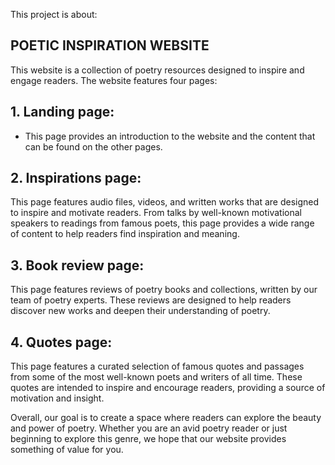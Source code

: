 This project is about:
## POETIC INSPIRATION WEBSITE
This website is a collection of poetry resources designed to inspire and engage readers.
The website features four pages:

## 1. Landing page:
- This page provides an introduction to the website and the content that can be found on the other pages.

## 2. Inspirations page: 
This page features audio files, videos, and written works that are designed to inspire and motivate readers. From talks by well-known motivational speakers to readings from famous poets, this page provides a wide range of content to help readers find inspiration and meaning.

## 3. Book review page:
This page features reviews of poetry books and collections, written by our team of poetry experts. These reviews are designed to help readers discover new works and deepen their understanding of poetry.

## 4. Quotes page: 
This page features a curated selection of famous quotes and passages from some of the most well-known poets and writers of all time. These quotes are intended to inspire and encourage readers, providing a source of motivation and insight.

Overall, our goal is to create a space where readers can explore the beauty and power of poetry. Whether you are an avid poetry reader or just beginning to explore this genre, we hope that our website provides something of value for you.